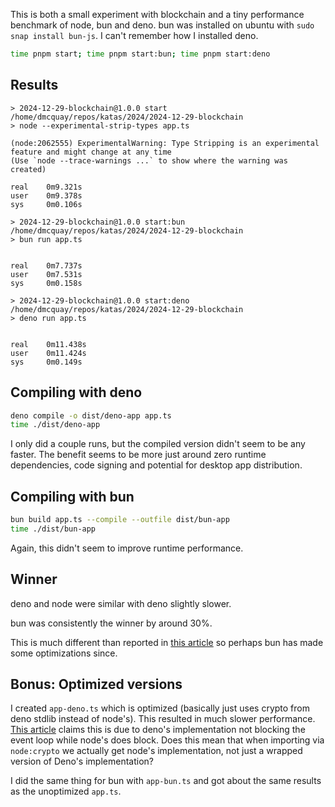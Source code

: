 This is both a small experiment with blockchain and a tiny performance benchmark of node, bun and deno.
bun was installed on ubuntu with `sudo snap install bun-js`.
I can't remember how I installed deno.

```sh
time pnpm start; time pnpm start:bun; time pnpm start:deno
```

## Results

```
> 2024-12-29-blockchain@1.0.0 start /home/dmcquay/repos/katas/2024/2024-12-29-blockchain
> node --experimental-strip-types app.ts

(node:2062555) ExperimentalWarning: Type Stripping is an experimental feature and might change at any time
(Use `node --trace-warnings ...` to show where the warning was created)

real    0m9.321s
user    0m9.378s
sys     0m0.106s

> 2024-12-29-blockchain@1.0.0 start:bun /home/dmcquay/repos/katas/2024/2024-12-29-blockchain
> bun run app.ts


real    0m7.737s
user    0m7.531s
sys     0m0.158s

> 2024-12-29-blockchain@1.0.0 start:deno /home/dmcquay/repos/katas/2024/2024-12-29-blockchain
> deno run app.ts


real    0m11.438s
user    0m11.424s
sys     0m0.149s
```

## Compiling with deno

```sh
deno compile -o dist/deno-app app.ts
time ./dist/deno-app
```

I only did a couple runs, but the compiled version didn't seem to be any faster. The benefit seems
to be more just around zero runtime dependencies, code signing and potential for desktop app distribution.

## Compiling with bun

```sh
bun build app.ts --compile --outfile dist/bun-app
time ./dist/bun-app
```

Again, this didn't seem to improve runtime performance.

## Winner

deno and node were similar with deno slightly slower.

bun was consistently the winner by around 30%.

This is much different than reported in [this article](https://medium.com/deno-the-complete-reference/who-hashes-the-fastest-bun-node-js-or-deno-6bf6260dff9f) so perhaps bun has made some optimizations since.

## Bonus: Optimized versions

I created `app-deno.ts` which is optimized (basically just uses crypto from deno stdlib instead of node's).
This resulted in much slower performance. [This article](https://medium.com/deno-the-complete-reference/who-hashes-the-fastest-bun-node-js-or-deno-6bf6260dff9f) claims this is due to deno's implementation not
blocking the event loop while node's does block. Does this mean that when importing via `node:crypto` we
actually get node's implementation, not just a wrapped version of Deno's implementation?

I did the same thing for bun with `app-bun.ts` and got about the same results as the unoptimized `app.ts`.